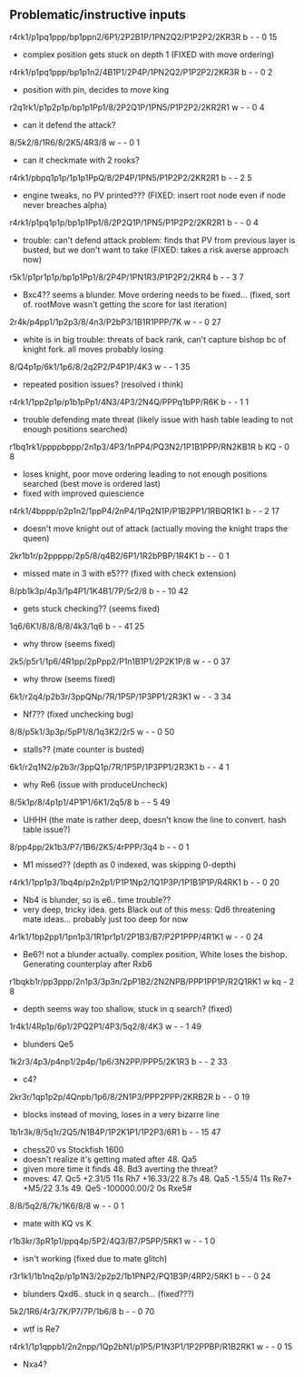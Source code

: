 ## Problematic/instructive inputs
r4rk1/p1pq1ppp/bp1ppn2/6P1/2P2B1P/1PN2Q2/P1P2P2/2KR3R b - - 0 15
- complex position gets stuck on depth 1 (FIXED with move ordering)

r4rk1/p1pq1ppp/bp1p1n2/4B1P1/2P4P/1PN2Q2/P1P2P2/2KR3R b - - 0 2
- position with pin, decides to move king   

r2q1rk1/p1p2p1p/bp1p1Pp1/8/2P2Q1P/1PN5/P1P2P2/2KR2R1 w - - 0 4
- can it defend the attack?

8/5k2/8/1R6/8/2K5/4R3/8 w - - 0 1
- can it checkmate with 2 rooks?

r4rk1/pbpq1p1p/1p1p1PpQ/8/2P4P/1PN5/P1P2P2/2KR2R1 b - - 2 5
- engine tweaks, no PV printed??? (FIXED: insert root node even if node never breaches alpha)

r4rk1/p1pq1p1p/bp1p1Pp1/8/2P2Q1P/1PN5/P1P2P2/2KR2R1 b - - 0 4
- trouble: can't defend attack problem: finds that PV from previous layer is busted, but we don't want to take (FIXED: takes a risk averse approach now)

r5k1/p1pr1p1p/bp1p1Pp1/8/2P4P/1PN1R3/P1P2P2/2KR4 b - - 3 7 
- Bxc4?? seems a blunder. Move ordering needs to be fixed... (fixed, sort of. rootMove wasn't getting the score for last iteration)

2r4k/p4pp1/1p2p3/8/4n3/P2bP3/1B1R1PPP/7K w - - 0 27
- white is in big trouble: threats of back rank, can't capture bishop bc of knight fork. all moves probably losing 

8/Q4p1p/6k1/1p6/8/2q2P2/P4P1P/4K3 w - - 1 35
- repeated position issues? (resolved i think)

r4rk1/1pp2p1p/p1b1pPp1/4N3/4P3/2N4Q/PPPq1bPP/R6K b - - 1 1
- trouble defending mate threat (likely issue with hash table leading to not enough positions searched)

r1bq1rk1/ppppbppp/2n1p3/4P3/1nPP4/PQ3N2/1P1B1PPP/RN2KB1R b KQ - 0 8
- loses knight, poor move ordering leading to not enough positions searched (best move is ordered last)
- fixed with improved quiescience

r4rk1/4bppp/p2p1n2/1ppP4/2nP4/1Pq2N1P/P1B2PP1/1RBQR1K1 b - - 2 17
- doesn't move knight out of attack (actually moving the knight traps the queen)

2kr1b1r/p2ppppp/2p5/8/q4B2/6P1/1R2bPBP/1R4K1 b - - 0 1
- missed mate in 3 with e5??? (fixed with check extension)

8/pb1k3p/4p3/1p4P1/1K4B1/7P/5r2/8 b - - 10 42
- gets stuck checking?? (seems fixed)

1q6/6K1/8/8/8/8/4k3/1q6 b - - 41 25
- why throw (seems fixed)

2k5/p5r1/1p6/4R1pp/2pPpp2/P1n1B1P1/2P2K1P/8 w - - 0 37
- why throw (seems fixed)

6k1/r2q4/p2b3r/3ppQNp/7R/1P5P/1P3PP1/2R3K1 w - - 3 34
- Nf7?? (fixed unchecking bug)

8/8/p5k1/3p3p/5pP1/8/1q3K2/2r5 w - - 0 50
- stalls?? (mate counter is busted)

6k1/r2q1N2/p2b3r/3ppQ1p/7R/1P5P/1P3PP1/2R3K1 b - - 4 1
- why Re6 (issue with produceUncheck)

8/5k1p/8/4p1p1/4P1P1/6K1/2q5/8 b - - 5 49
- UHHH (the mate is rather deep, doesn't know the line to convert. hash table issue?)

8/pp4pp/2k1b3/P7/1B6/2K5/4rPPP/3q4 b - - 0 1
- M1 missed?? (depth as 0 indexed, was skipping 0-depth)

r4rk1/1pp1p3/1bq4p/p2n2p1/P1P1Np2/1Q1P3P/1P1B1P1P/R4RK1 b - - 0 20
- Nb4 is blunder, so is e6.. time trouble??
- very deep, tricky idea. gets Black out of this mess: Qd6 threatening mate ideas... probably just too deep for now

4r1k1/1bp2pp1/1pn1p3/1R1pr1p1/2P1B3/B7/P2P1PPP/4R1K1 w - - 0 24
- Be6?! not a blunder actually. complex position, White loses the bishop. Generating counterplay after Rxb6 

r1bqkb1r/pp3ppp/2n1p3/3p3n/2pP1B2/2N2NPB/PPP1PP1P/R2Q1RK1 w kq - 2 8
- depth seems way too shallow, stuck in q search? (fixed)

1r4k1/4Rp1p/6p1/2PQ2P1/4P3/5q2/8/4K3 w - - 1 49
- blunders Qe5

1k2r3/4p3/p4np1/2p4p/1p6/3N2PP/PPP5/2K1R3 b - - 2 33
- c4?

2kr3r/1qp1p2p/4Qnpb/1p6/8/2N1P3/PPP2PPP/2KRB2R b - - 0 19
- blocks instead of moving, loses in a very bizarre line


1b1r3k/8/5q1r/2Q5/N1B4P/1P2K1P1/1P2P3/6R1 b - - 15 47
- chess20 vs Stockfish 1600
- doesn't realize it's getting mated after 48. Qa5
- given more time it finds 48. Bd3 averting the threat?
- moves: 47. Qc5 +2.31/5 11s Rh7 +16.33/22 8.7s 48. Qa5 -1.55/4 11s Re7+ +M5/22 3.1s 49. Qe5 -100000.00/2 0s Rxe5# 

8/8/5q2/8/7k/1K6/8/8 w - - 0 1
- mate with KQ vs K

r1b3kr/3pR1p1/ppq4p/5P2/4Q3/B7/P5PP/5RK1 w - - 1 0
- isn't working (fixed due to mate glitch)

r3r1k1/1b1nq2p/p1p1N3/2p2p2/1b1PNP2/PQ1B3P/4RP2/5RK1 b - - 0 24
- blunders Qxd6.. stuck in q search... (fixed???)

5k2/1R6/4r3/7K/P7/7P/1b6/8 b - - 0 70
- wtf is Re7

r4rk1/1p1qppb1/2n2npp/1Qp2bN1/p1P5/P1N3P1/1P2PPBP/R1B2RK1 w - - 0 15
- Nxa4?